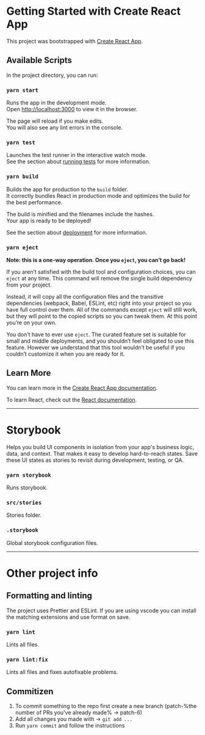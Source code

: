 # Getting Started with Create React App

This project was bootstrapped with [Create React App](https://github.com/facebook/create-react-app).

## Available Scripts

In the project directory, you can run:

### `yarn start`

Runs the app in the development mode.\
Open [http://localhost:3000](http://localhost:3000) to view it in the browser.

The page will reload if you make edits.\
You will also see any lint errors in the console.

### `yarn test`

Launches the test runner in the interactive watch mode.\
See the section about [running tests](https://facebook.github.io/create-react-app/docs/running-tests) for more information.

### `yarn build`

Builds the app for production to the `build` folder.\
It correctly bundles React in production mode and optimizes the build for the best performance.

The build is minified and the filenames include the hashes.\
Your app is ready to be deployed!

See the section about [deployment](https://facebook.github.io/create-react-app/docs/deployment) for more information.

### `yarn eject`

**Note: this is a one-way operation. Once you `eject`, you can’t go back!**

If you aren’t satisfied with the build tool and configuration choices, you can `eject` at any time. This command will remove the single build dependency from your project.

Instead, it will copy all the configuration files and the transitive dependencies (webpack, Babel, ESLint, etc) right into your project so you have full control over them. All of the commands except `eject` will still work, but they will point to the copied scripts so you can tweak them. At this point you’re on your own.

You don’t have to ever use `eject`. The curated feature set is suitable for small and middle deployments, and you shouldn’t feel obligated to use this feature. However we understand that this tool wouldn’t be useful if you couldn’t customize it when you are ready for it.

## Learn More

You can learn more in the [Create React App documentation](https://facebook.github.io/create-react-app/docs/getting-started).

To learn React, check out the [React documentation](https://reactjs.org/).

---

# Storybook

Helps you build UI components in isolation from your app's business logic, data, and context. That makes it easy to develop hard-to-reach states. Save these UI states as stories to revisit during development, testing, or QA.

### `yarn storybook`

Runs storybook.

### `src/stories`

Stories folder.

### `.storybook`

Global storybook configuration files.

---

# Other project info

## Formatting and linting

The project uses Prettier and ESLint. If you are using vscode you can install the matching extensions and use format on save.

### `yarn lint`

Lints all files.

### `yarn lint:fix`

Lints all files and fixes autofixable problems.

## Commitizen

1. To commit something to the repo first create a new branch (patch-%the number of PRs you've already made% &rarr; patch-6)
2. Add all changes you made with &rarr; `git add ...`
3. Run `yarn commit` and follow the instructions
